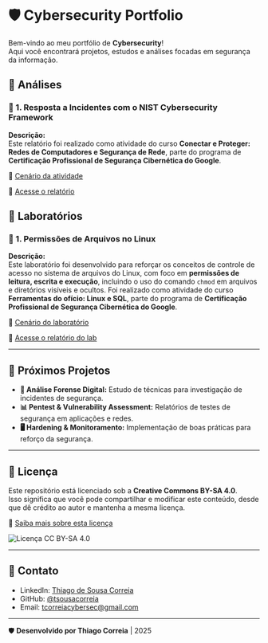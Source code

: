 # 🛡️ Cybersecurity Portfolio

Bem-vindo ao meu portfólio de **Cybersecurity**!   
Aqui você encontrará projetos, estudos e análises focadas em segurança da informação.

## 📂 Análises

### 🔹 1. Resposta a Incidentes com o NIST Cybersecurity Framework
**Descrição:**  
Este relatório foi realizado como atividade do curso **Conectar e Proteger: Redes de Computadores e Segurança de Rede**, parte do programa de **Certificação Profissional de Segurança Cibernética do Google**.

📄 [Cenário da atividade](incident-response/incident-report-nist-scenario.md)

🔗 [Acesse o relatório](incident-response/incident-report-nist.md)


## 📂 Laboratórios

### 🔹 1. Permissões de Arquivos no Linux
**Descrição:**  
Este laboratório foi desenvolvido para reforçar os conceitos de controle de acesso no sistema de arquivos do Linux, com foco em **permissões de leitura, escrita e execução**, incluindo o uso do comando `chmod` em arquivos e diretórios visíveis e ocultos. Foi realizado como atividade do curso **Ferramentas do ofício: Linux e SQL**, parte do programa de **Certificação Profissional de Segurança Cibernética do Google**.

📄 [Cenário do laboratório](file-permissions/file-permissions-scenario.md)

🔗 [Acesse o relatório do lab](file-permissions/file-permissions.md)

---

## 🚀 Próximos Projetos  
- **🔐 Análise Forense Digital:** Estudo de técnicas para investigação de incidentes de segurança.  
- **📊 Pentest & Vulnerability Assessment:** Relatórios de testes de segurança em aplicações e redes.  
- **🖥️ Hardening & Monitoramento:** Implementação de boas práticas para reforço da segurança.  

---

## 📜 Licença

Este repositório está licenciado sob a **Creative Commons BY-SA 4.0**.  
Isso significa que você pode compartilhar e modificar este conteúdo, desde que dê crédito ao autor e mantenha a mesma licença.  

🔗 [Saiba mais sobre esta licença](https://creativecommons.org/licenses/by-sa/4.0/deed.pt)  

![Licença CC BY-SA 4.0](https://licensebuttons.net/l/by-sa/4.0/88x31.png)

---

## 📧 Contato
- LinkedIn: [Thiago de Sousa Correia](https://linkedin.com/in/tsousacorreia)  
- GitHub: [@tsousacorreia](https://github.com/tsousacorreia)  
- Email: tcorreiacybersec@gmail.com  

---
🛡️ **Desenvolvido por Thiago Correia** | 2025  
